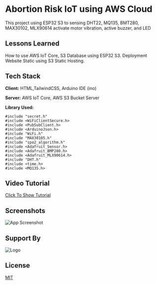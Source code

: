 
# Abortion Risk IoT using AWS Cloud

This project using ESP32 S3 to sensing DHT22, MQ135, BMT280, MAX30102, MLX90614 activate motor vibration, active buzzer, and LED


## Lessons Learned

How to use AWS IoT Core, S3 Database using ESP32 S3. Deployment Website Static using S3 Static Hosting.

## Tech Stack

**Client:** HTML,TailwindCSS, Arduino IDE (ino)

**Server:** AWS IoT Core, AWS S3 Bucket Server

**Library Used:** 
```
#include "secret.h"
#include <WiFiClientSecure.h>
#include <PubSubClient.h>
#include <ArduinoJson.h>
#include "WiFi.h"
#include "MAX30105.h"
#include "spo2_algorithm.h"
#include <Adafruit_Sensor.h>
#include <Adafruit_BMP280.h>
#include <Adafruit_MLX90614.h>
#include "DHT.h"
#include <time.h>
#include <MQ135.h>
```


## Video Tutorial

[Click To Show Tutorial](https://www.youtube.com/watch?v=FyplRIMSiEw)
## Screenshots

![App Screenshot](https://iotkelompok2.s3.ap-southeast-1.amazonaws.com/SS_Website.png)


## Support By
![Logo](https://iotkelompok2.s3.ap-southeast-1.amazonaws.com/logo-instrumentasi-biru+(2).png)


## License

[MIT](https://github.com/zakruzz/abortionrisk_iot_awscloud/blob/main/LICENSE)


